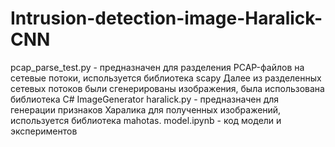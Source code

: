 # Intrusion-detection-image-Haralick-CNN
pcap_parse_test.py - предназначен для разделения PCAP-файлов на сетевые потоки, используется библиотека scapy
Далее из разделенных сетевых потоков были сгенерированы изображения, была использована библиотека C# ImageGenerator
haralick.py - предназначен для генерации признаков Харалика для полученных изображений, используется библиотека mahotas.
model.ipynb - код модели  и экспериментов
